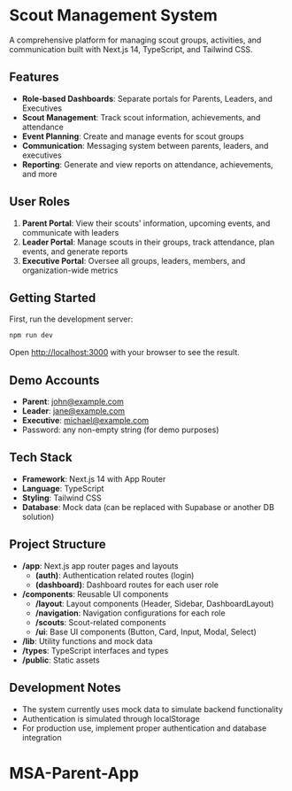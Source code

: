 # Scout Management System

A comprehensive platform for managing scout groups, activities, and communication built with Next.js 14, TypeScript, and Tailwind CSS.

## Features

- **Role-based Dashboards**: Separate portals for Parents, Leaders, and Executives
- **Scout Management**: Track scout information, achievements, and attendance
- **Event Planning**: Create and manage events for scout groups
- **Communication**: Messaging system between parents, leaders, and executives
- **Reporting**: Generate and view reports on attendance, achievements, and more

## User Roles

1. **Parent Portal**: View their scouts' information, upcoming events, and communicate with leaders
2. **Leader Portal**: Manage scouts in their groups, track attendance, plan events, and generate reports
3. **Executive Portal**: Oversee all groups, leaders, members, and organization-wide metrics

## Getting Started

First, run the development server:

```bash
npm run dev
```

Open [http://localhost:3000](http://localhost:3000) with your browser to see the result.

## Demo Accounts

- **Parent**: john@example.com
- **Leader**: jane@example.com
- **Executive**: michael@example.com
- Password: any non-empty string (for demo purposes)

## Tech Stack

- **Framework**: Next.js 14 with App Router
- **Language**: TypeScript
- **Styling**: Tailwind CSS
- **Database**: Mock data (can be replaced with Supabase or another DB solution)

## Project Structure

- **/app**: Next.js app router pages and layouts
  - **(auth)**: Authentication related routes (login)
  - **(dashboard)**: Dashboard routes for each user role
- **/components**: Reusable UI components
  - **/layout**: Layout components (Header, Sidebar, DashboardLayout)
  - **/navigation**: Navigation configurations for each role
  - **/scouts**: Scout-related components
  - **/ui**: Base UI components (Button, Card, Input, Modal, Select)
- **/lib**: Utility functions and mock data
- **/types**: TypeScript interfaces and types
- **/public**: Static assets

## Development Notes

- The system currently uses mock data to simulate backend functionality
- Authentication is simulated through localStorage
- For production use, implement proper authentication and database integration
# MSA-Parent-App
